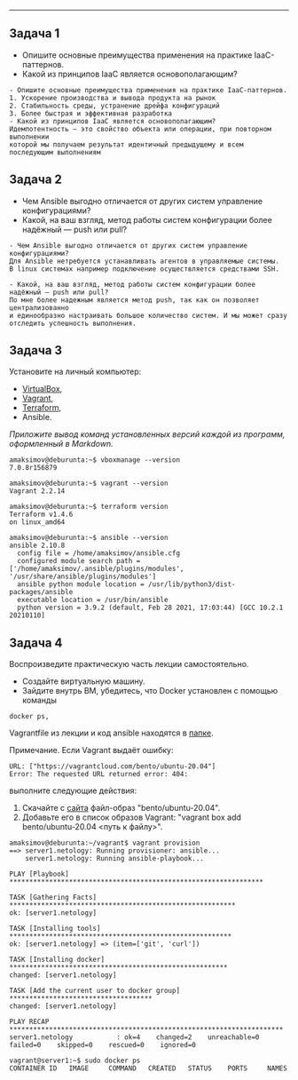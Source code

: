 ---

## Задача 1

- Опишите основные преимущества применения на практике IaaC-паттернов.
- Какой из принципов IaaC является основополагающим?
```
- Опишите основные преимущества применения на практике IaaC-паттернов.
1. Ускорение производства и вывода продукта на рынок
2. Стабильность среды, устранение дрейфа конфигураций
3. Более быстрая и эффективная разработка
- Какой из принципов IaaC является основополагающим?
Идемпотентность — это свойство объекта или операции, при повторном выполнении
которой мы получаем результат идентичный предыдущему и всем последующим выполнениям
```

## Задача 2

- Чем Ansible выгодно отличается от других систем управление конфигурациями?
- Какой, на ваш взгляд, метод работы систем конфигурации более надёжный — push или pull?
```
- Чем Ansible выгодно отличается от других систем управление конфигурациями?
Для Ansible нетребуется устанавливать агентов в управляемые системы. 
В linux системах например подключение осуществляется средствами SSH.

- Какой, на ваш взгляд, метод работы систем конфигурации более надёжный — push или pull?
По мне более надежным является метод push, так как он позволяет централизованно 
и единообразно настраивать большое количество систем. И мы может сразу отследить успешность выполнения.
```

## Задача 3

Установите на личный компьютер:

- [VirtualBox](https://www.virtualbox.org/),
- [Vagrant](https://github.com/netology-code/devops-materials),
- [Terraform](https://github.com/netology-code/devops-materials/blob/master/README.md),
- Ansible.

*Приложите вывод команд установленных версий каждой из программ, оформленный в Markdown.*
```
amaksimov@deburunta:~$ vboxmanage --version
7.0.8r156879

amaksimov@deburunta:~$ vagrant --version
Vagrant 2.2.14

amaksimov@deburunta:~$ terraform version
Terraform v1.4.6
on linux_amd64

amaksimov@deburunta:~$ ansible --version
ansible 2.10.8
  config file = /home/amaksimov/ansible.cfg
  configured module search path = ['/home/amaksimov/.ansible/plugins/modules', '/usr/share/ansible/plugins/modules']
  ansible python module location = /usr/lib/python3/dist-packages/ansible
  executable location = /usr/bin/ansible
  python version = 3.9.2 (default, Feb 28 2021, 17:03:44) [GCC 10.2.1 20210110]

```

## Задача 4 

Воспроизведите практическую часть лекции самостоятельно.

- Создайте виртуальную машину.
- Зайдите внутрь ВМ, убедитесь, что Docker установлен с помощью команды
```
docker ps,
```
Vagrantfile из лекции и код ansible находятся в [папке](https://github.com/netology-code/virt-homeworks/tree/virt-11/05-virt-02-iaac/src).

Примечание. Если Vagrant выдаёт ошибку:
```
URL: ["https://vagrantcloud.com/bento/ubuntu-20.04"]     
Error: The requested URL returned error: 404:
```

выполните следующие действия:

1. Скачайте с [сайта](https://app.vagrantup.com/bento/boxes/ubuntu-20.04) файл-образ "bento/ubuntu-20.04".
2. Добавьте его в список образов Vagrant: "vagrant box add bento/ubuntu-20.04 <путь к файлу>".
```
amaksimov@deburunta:~/vagrant$ vagrant provision
==> server1.netology: Running provisioner: ansible...
    server1.netology: Running ansible-playbook...

PLAY [Playbook] ****************************************************************

TASK [Gathering Facts] *********************************************************
ok: [server1.netology]

TASK [Installing tools] ********************************************************
ok: [server1.netology] => (item=['git', 'curl'])

TASK [Installing docker] *******************************************************
changed: [server1.netology]

TASK [Add the current user to docker group] ************************************
changed: [server1.netology]

PLAY RECAP *********************************************************************
server1.netology           : ok=4    changed=2    unreachable=0    failed=0    skipped=0    rescued=0    ignored=0
```
```
vagrant@server1:~$ sudo docker ps
CONTAINER ID   IMAGE     COMMAND   CREATED   STATUS    PORTS     NAMES
```
